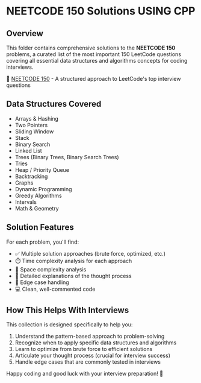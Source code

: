 # NEETCODE 150 Solutions USING CPP

## Overview

This folder contains comprehensive solutions to the **NEETCODE 150** problems, a curated list of the most important 150 LeetCode questions covering all essential data structures and algorithms concepts for coding interviews.

🔗 [NEETCODE 150](https://neetcode.io/practice) - A structured approach to LeetCode's top interview questions

## Data Structures Covered

- Arrays & Hashing
- Two Pointers
- Sliding Window
- Stack
- Binary Search
- Linked List
- Trees (Binary Trees, Binary Search Trees)
- Tries
- Heap / Priority Queue
- Backtracking
- Graphs
- Dynamic Programming
- Greedy Algorithms
- Intervals
- Math & Geometry

## Solution Features

For each problem, you'll find:

- ✅ Multiple solution approaches (brute force, optimized, etc.)
- ⏱️ Time complexity analysis for each approach
- 🧠 Space complexity analysis
- 📝 Detailed explanations of the thought process
- 🔄 Edge case handling
- 💻 Clean, well-commented code

## How This Helps With Interviews

This collection is designed specifically to help you:

1. Understand the pattern-based approach to problem-solving
2. Recognize when to apply specific data structures and algorithms
3. Learn to optimize from brute force to efficient solutions
4. Articulate your thought process (crucial for interview success)
5. Handle edge cases that are commonly tested in interviews

Happy coding and good luck with your interview preparation! 🚀
